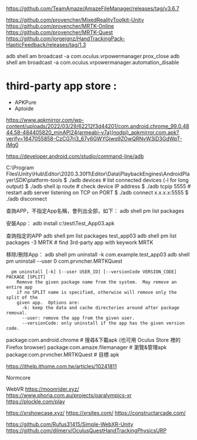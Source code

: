  

https://github.com/TeamAmaze/AmazeFileManager/releases/tag/v3.6.7

https://github.com/provencher/MixedRealityToolkit-Unity
https://github.com/provencher/MRTK-Online
https://github.com/provencher/MRTK-Quest
https://github.com/jorgejgnz/HandTrackingPack-HapticFeedback/releases/tag/1.3


adb shell am broadcast -a com.oculus.vrpowermanager.prox_close
adb shell am broadcast -a com.oculus.vrpowermanager.automation_disable

# third-party app store :
- APKPure
- Aptoide


https://www.apkmirror.com/wp-content/uploads/2022/03/29/62212f3d44201/com.android.chrome_99.0.4844.58-484405820_minAPI24(armeabi-v7a)(nodpi)_apkmirror.com.apk?verify=1647055858-CzCG7ri3_67y6GWYGjwq9ZOwQRNvW3iD3GdWpT-jMg0


https://developer.android.com/studio/command-line/adb

C:\Program Files\Unity\Hub\Editor\2020.3.30f1\Editor\Data\PlaybackEngines\AndroidPlayer\SDK\platform-tools
$ ./adb devices          # list connected devices (-l for long output)
$ ./adb shell ip route   # check device IP address
$ ./adb tcpip 5555       # restart adb server listening on TCP on PORT
$ ./adb connect x.x.x.x:5555
$ ./adb disconnect


查詢APP，不指定App名稱，會列出全部，如下：
adb shell pm list packages

安裝App：
adb install c:\test\Test_App03.apk

查詢指定的APP
adb shell pm list packages test_app03
adb shell pm list packages -3 MRTK    # find 3rd-party app with keywork MRTK

移除/刪除App：
adb shell pm uninstall -k com.example.test_app03
adb shell pm uninstall --user 0 com.prvncher.MRTKQuest

```
  pm uninstall [-k] [--user USER_ID] [--versionCode VERSION_CODE] PACKAGE [SPLIT]
    Remove the given package name from the system.  May remove an entire app
    if no SPLIT name is specified, otherwise will remove only the split of the
    given app.  Options are:
      -k: keep the data and cache directories around after package removal.
      --user: remove the app from the given user.
      --versionCode: only uninstall if the app has the given version code.
```

package:com.android.chrome      # 搜尋&下載apk (也可用 Oculus Store 裡的 Firefox browser)
package:com.amaze.filemanager   # 瀏覽&管理apk
package:com.prvncher.MRTKQuest  # 目標 apk






https://ithelp.ithome.com.tw/articles/10241811


Normcore


WebVR
https://moonrider.xyz/
https://www.phoria.com.au/projects/paralympics-xr
https://plockle.com/play



https://xrshowcase.xyz/
https://xrsites.com/
https://constructarcade.com/


https://github.com/Rufus31415/Simple-WebXR-Unity
https://github.com/dilmerv/OculusQuestHandTrackingPhysicsURP


